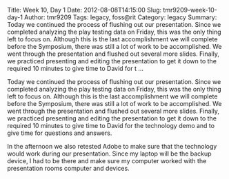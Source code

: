 Title: Week 10, Day 1
Date: 2012-08-08T14:15:00
Slug: tmr9209-week-10-day-1
Author: tmr9209
Tags: legacy, foss@rit
Category: legacy
Summary: Today we continued the process of flushing out our presentation. Since we completed analyzing the play testing data on Friday, this was the only thing left to focus on. Although this is the last accomplishment we will complete before the Symposium, there was still a lot of work to be accomplished. We went through the presentation and flushed out several more slides. Finally, we practiced presenting and editing the presentation to get it down to the required 10 minutes to give time to David for t ... 

Today we continued the process of flushing out our presentation. Since we
completed analyzing the play testing data on Friday, this was the only thing
left to focus on. Although this is the last accomplishment we will complete
before the Symposium, there was still a lot of work to be accomplished. We
went through the presentation and flushed out several more slides. Finally, we
practiced presenting and editing the presentation to get it down to the
required 10 minutes to give time to David for the technology demo and to give
time for questions and answers.

In the afternoon we also retested Adobe to make sure that the technology would
work during our presentation. Since my laptop will be the backup device, I had
to be there and make sure my computer worked with the presentation rooms
computer and devices.

